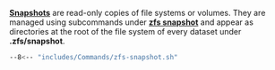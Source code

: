 [**Snapshots**](https://docs.oracle.com/cd/E19253-01/819-5461/gbciq/index.html) are read-only copies of file systems or volumes.
They are managed using subcommands under [**zfs snapshot**](https://openzfs.github.io/openzfs-docs/man/8/zfs-snapshot.8.html) and appear as directories at the root of the file system of every dataset under **.zfs/snapshot**.

```sh title="Snapshot management"
--8<-- "includes/Commands/zfs-snapshot.sh"
```